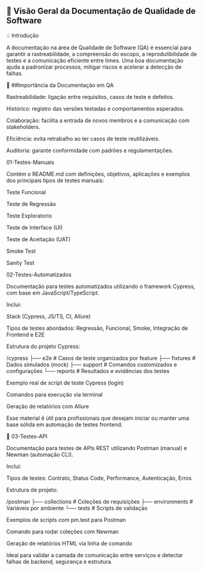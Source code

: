 ## 📂 Visão Geral da Documentação de Qualidade de Software

💡 Introdução

A documentação na área de Qualidade de Software (QA) é essencial para garantir a rastreabilidade, a compreensão do escopo, a reprodutibilidade de testes e a comunicação eficiente entre times. Uma boa documentação ajuda a padronizar processos, mitigar riscos e acelerar a detecção de falhas.

📄 ##Importância da Documentação em QA

Rastreabilidade: ligação entre requisitos, casos de teste e defeitos.

Histórico: registro das versões testadas e comportamentos esperados.

Colaboração: facilita a entrada de novos membros e a comunicação com stakeholders.

Eficiência: evita retrabalho ao ter casos de teste reutilizáveis.

Auditoria: garante conformidade com padrões e regulamentações.

01-Testes-Manuais

Contém o README.md com definições, objetivos, aplicações e exemplos dos principais tipos de testes manuais:

Teste Funcional

Teste de Regressão

Teste Exploratorio

Teste de Interface (UI)

Teste de Aceitação (UAT)

Smoke Test

Sanity Test

02-Testes-Automatizados

Documentação para testes automatizados utilizando o framework Cypress, com base em JavaScript/TypeScript.

Inclui:

Stack (Cypress, JS/TS, CI, Allure)

Tipos de testes abordados: Regressão, Funcional, Smoke, Integração de Frontend e E2E

Estrutura do projeto Cypress:

/cypress
├── e2e         # Casos de teste organizados por feature
├── fixtures    # Dados simulados (mock)
├── support     # Comandos customizados e configurações
└── reports     # Resultados e evidências dos testes

Exemplo real de script de teste Cypress (login)

Comandos para execução via terminal

Geração de relatórios com Allure

Esse material é útil para profissionais que desejam iniciar ou manter uma base sólida em automação de testes frontend.

🔌 03-Testes-API

Documentação para testes de APIs REST utilizando Postman (manual) e Newman (automação CLI).

Inclui:

Tipos de testes: Contrato, Status Code, Performance, Autenticação, Erros

Estrutura de projeto:

/postman
├── collections     # Coleções de requisições
├── environments    # Variáveis por ambiente
└── tests           # Scripts de validação

Exemplos de scripts com pm.test para Postman

Comando para rodar coleções com Newman

Geração de relatórios HTML via linha de comando

Ideal para validar a camada de comunicação entre serviços e detectar falhas de backend, segurança e estrutura.
